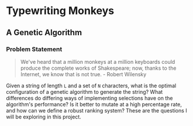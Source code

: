 # Typewriting Monkeys

## A Genetic Algorithm

### Problem Statement

> We've heard that a million monkeys at a million keyboards could produce the complete works of Shakespeare; now, thanks to the Internet, we know that is not true. - Robert Wilensky

Given a string of length `L` and a set of `N` characters, what is the optimal configuration of a genetic algorithm to generate the string? What differences do differing ways of implementing selections have on the algorithm's performance? Is it better to mutate at a high percentage rate, and how can we define a robust ranking system? These are the questions I will be exploring in this project.

<!-- truncate -->
